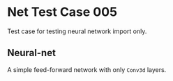 # Net Test Case 005

Test case for testing neural network import only.

## Neural-net

A simple feed-forward network with only `Conv3d` layers.
